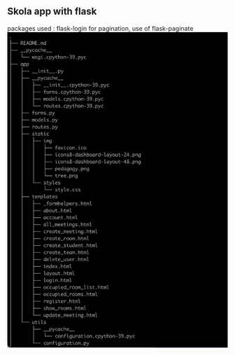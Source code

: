 ## Skola app with flask

packages used : flask-login
for pagination, use of flask-paginate
![Project structure](app/static/img/tree.png)
